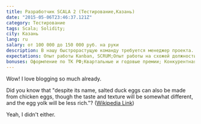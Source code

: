 ```yaml
---
title: Разработчик SCALA 2 (Тестирование,Казань)
date: "2015-05-06T23:46:37.121Z"
category: Тестирование
tags: Scala; Solidity;
city: Казань
lang: ru
salary: от 100 000 до 150 000 руб. на руки
description: В нашу быстрорастущую команду требуется менеджер проекта. Наша миссия — создать лучшую платформу для построения корпоративных месседжинг решений и предоставлять современный продукт для корпоративной коммуникации.
expectations: Опыт работы Kanban, SCRUM;Опыт работы на схожей должности от двух лет;Опыт работы в большой команде, работы с командой в мессенджере (slack);Опыт работы в Jira, умения поддерживать в ней порядок, настраивать под команду;Опыт ведения документации;Классные коммуникационные навыки;
bonuses: Оформление по ТК РФ;Квартальные и годовые премии; Конкурентная заработная плата (по результатам собеседования); Интересные задачи, профессиональный рост обеспечен;
---
```


Wow! I love blogging so much already.

Did you know that "despite its name, salted duck eggs can also be made from
chicken eggs, though the taste and texture will be somewhat different, and the
egg yolk will be less rich."?
([Wikipedia Link](http://en.wikipedia.org/wiki/Salted_duck_egg))

Yeah, I didn't either.